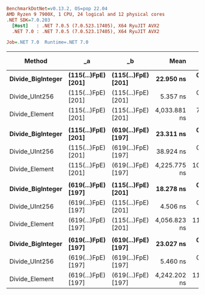 ``` ini

BenchmarkDotNet=v0.13.2, OS=pop 22.04
AMD Ryzen 9 7900X, 1 CPU, 24 logical and 12 physical cores
.NET SDK=7.0.203
  [Host]   : .NET 7.0.5 (7.0.523.17405), X64 RyuJIT AVX2
  .NET 7.0 : .NET 7.0.5 (7.0.523.17405), X64 RyuJIT AVX2

Job=.NET 7.0  Runtime=.NET 7.0

```

| Method                | _a                      | _b                      |          Mean |         Error |        StdDev |    Ratio |  RatioSD | Allocated | Alloc Ratio |
|-----------------------|-------------------------|-------------------------|--------------:|--------------:|--------------:|---------:|---------:|----------:|------------:|
| **Divide_BigInteger** | **(115(...)FpE) [201]** | **(115(...)FpE) [201]** | **22.950 ns** | **0.0576 ns** | **0.0510 ns** | **1.00** | **0.00** |     **-** |      **NA** |
| Divide_UInt256        | (115(...)FpE) [201]     | (115(...)FpE) [201]     |      5.357 ns |     0.0697 ns |     0.0652 ns |     0.23 |     0.00 |         - |          NA |
| Divide_Element        | (115(...)FpE) [201]     | (115(...)FpE) [201]     |  4,033.881 ns |     7.6128 ns |     7.1210 ns |   175.74 |     0.50 |     160 B |          NA |
|                       |                         |                         |               |               |               |          |          |           |             |
| **Divide_BigInteger** | **(115(...)FpE) [201]** | **(619(...)FpE) [197]** | **23.311 ns** | **0.3769 ns** | **0.3525 ns** | **1.00** | **0.00** |     **-** |      **NA** |
| Divide_UInt256        | (115(...)FpE) [201]     | (619(...)FpE) [197]     |     38.924 ns |     0.1007 ns |     0.0787 ns |     1.66 |     0.02 |         - |          NA |
| Divide_Element        | (115(...)FpE) [201]     | (619(...)FpE) [197]     |  4,225.775 ns |    10.0612 ns |     8.9189 ns |   181.37 |     2.78 |     160 B |          NA |
|                       |                         |                         |               |               |               |          |          |           |             |
| **Divide_BigInteger** | **(619(...)FpE) [197]** | **(115(...)FpE) [201]** | **18.278 ns** | **0.0938 ns** | **0.0784 ns** | **1.00** | **0.00** |     **-** |      **NA** |
| Divide_UInt256        | (619(...)FpE) [197]     | (115(...)FpE) [201]     |      4.506 ns |     0.0044 ns |     0.0041 ns |     0.25 |     0.00 |         - |          NA |
| Divide_Element        | (619(...)FpE) [197]     | (115(...)FpE) [201]     |  4,056.823 ns |    11.1470 ns |     9.8815 ns |   221.91 |     0.83 |     160 B |          NA |
|                       |                         |                         |               |               |               |          |          |           |             |
| **Divide_BigInteger** | **(619(...)FpE) [197]** | **(619(...)FpE) [197]** | **23.027 ns** | **0.0989 ns** | **0.0925 ns** | **1.00** | **0.00** |     **-** |      **NA** |
| Divide_UInt256        | (619(...)FpE) [197]     | (619(...)FpE) [197]     |      5.460 ns |     0.0075 ns |     0.0071 ns |     0.24 |     0.00 |         - |          NA |
| Divide_Element        | (619(...)FpE) [197]     | (619(...)FpE) [197]     |  4,242.202 ns |    11.6197 ns |    10.8691 ns |   184.23 |     0.66 |     160 B |          NA |
